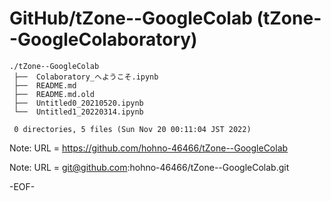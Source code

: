 # GitHub/tZone--GoogleColab (tZone--GoogleColaboratory)

    ./tZone--GoogleColab
     ├──  Colaboratory_へようこそ.ipynb
     ├──  README.md
     ├──  README.md.old
     ├──  Untitled0_20210520.ipynb
     └──  Untitled1_20220314.ipynb
     
     0 directories, 5 files (Sun Nov 20 00:11:04 JST 2022)


Note: URL = https://github.com/hohno-46466/tZone--GoogleColab

Note: URL = git@github.com:hohno-46466/tZone--GoogleColab.git

-EOF-
